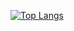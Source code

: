 [![Top Langs](https://github-readme-stats.vercel.app/api/top-langs/?username=ltzz&layout=compact&langs_count=10)](https://github.com/anuraghazra/github-readme-stats)
